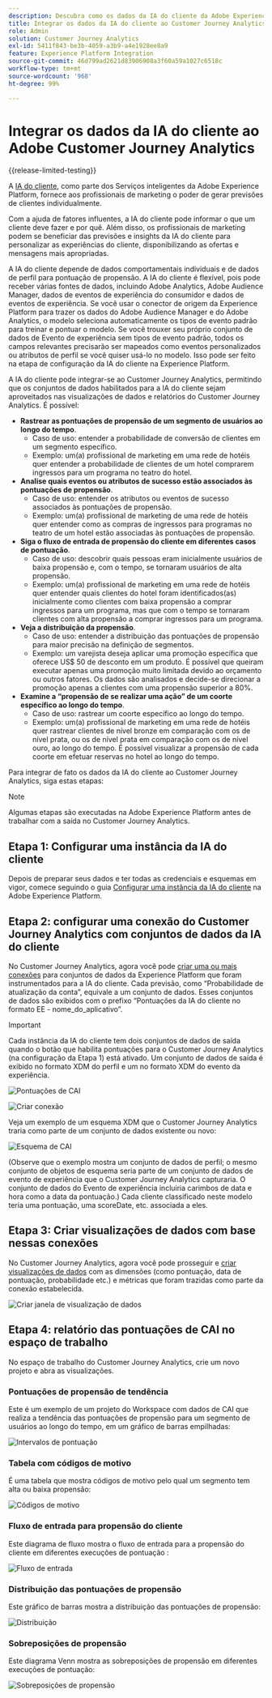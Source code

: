 ```yaml
---
description: Descubra como os dados da IA do cliente da Adobe Experience Platform se integram ao espaço de trabalho no Customer Journey Analytics.
title: Integrar os dados da IA do cliente ao Customer Journey Analytics
role: Admin
solution: Customer Journey Analytics
exl-id: 5411f843-be3b-4059-a3b9-a4e1928ee8a9
feature: Experience Platform Integration
source-git-commit: 46d799ad2621d83906908a3f60a59a1027c6518c
workflow-type: tm+mt
source-wordcount: '968'
ht-degree: 99%

---
```


# Integrar os dados da IA do cliente ao Adobe Customer Journey Analytics

{{release-limited-testing}}

A [IA do cliente](https://experienceleague.adobe.com/docs/experience-platform/intelligent-services/customer-ai/overview.html), como parte dos Serviços inteligentes da Adobe Experience Platform, fornece aos profissionais de marketing o poder de gerar previsões de clientes individualmente.

Com a ajuda de fatores influentes, a IA do cliente pode informar o que um cliente deve fazer e por quê. Além disso, os profissionais de marketing podem se beneficiar das previsões e insights da IA do cliente para personalizar as experiências do cliente, disponibilizando as ofertas e mensagens mais apropriadas.

A IA do cliente depende de dados comportamentais individuais e de dados de perfil para pontuação de propensão. A IA do cliente é flexível, pois pode receber várias fontes de dados, incluindo Adobe Analytics, Adobe Audience Manager, dados de eventos de experiência do consumidor e dados de eventos de experiência. Se você usar o conector de origem da Experience Platform para trazer os dados do Adobe Audience Manager e do Adobe Analytics, o modelo seleciona automaticamente os tipos de evento padrão para treinar e pontuar o modelo. Se você trouxer seu próprio conjunto de dados de Evento de experiência sem tipos de evento padrão, todos os campos relevantes precisarão ser mapeados como eventos personalizados ou atributos de perfil se você quiser usá-lo no modelo. Isso pode ser feito na etapa de configuração da IA do cliente na Experience Platform. 

A IA do cliente pode integrar-se ao Customer Journey Analytics, permitindo que os conjuntos de dados habilitados para a IA do cliente sejam aproveitados nas visualizações de dados e relatórios do Customer Journey Analytics. É possível:

* **Rastrear as pontuações de propensão de um segmento de usuários ao longo do tempo**. 
   * Caso de uso: entender a probabilidade de conversão de clientes em um segmento específico.
   * Exemplo: um(a) profissional de marketing em uma rede de hotéis quer entender a probabilidade de clientes de um hotel comprarem ingressos para um programa no teatro do hotel.
* **Analise quais eventos ou atributos de sucesso estão associados às pontuações de propensão**. 
   * Caso de uso: entender os atributos ou eventos de sucesso associados às pontuações de propensão.
   * Exemplo: um(a) profissional de marketing de uma rede de hotéis quer entender como as compras de ingressos para programas no teatro de um hotel estão associadas às pontuações de propensão.
* **Siga o fluxo de entrada de propensão do cliente em diferentes casos de pontuação**. 
   * Caso de uso: descobrir quais pessoas eram inicialmente usuários de baixa propensão e, com o tempo, se tornaram usuários de alta propensão.
   * Exemplo: um(a) profissional de marketing em uma rede de hotéis quer entender quais clientes do hotel foram identificados(as) inicialmente como clientes com baixa propensão a comprar ingressos para um programa, mas que com o tempo se tornaram clientes com alta propensão a comprar ingressos para um programa.
* **Veja a distribuição da propensão**. 
   * Caso de uso: entender a distribuição das pontuações de propensão para maior precisão na definição de segmentos.
   * Exemplo: um varejista deseja aplicar uma promoção específica que oferece US$ 50 de desconto em um produto. É possível que queiram executar apenas uma promoção muito limitada devido ao orçamento ou outros fatores. Os dados são analisados e decide-se direcionar a promoção apenas a clientes com uma propensão superior a 80%.
* **Examine a “propensão de se realizar uma ação” de um coorte específico ao longo do tempo**. 
   * Caso de uso: rastrear um coorte específico ao longo do tempo. 
   * Exemplo: um(a) profissional de marketing em uma rede de hotéis quer rastrear clientes de nível bronze em comparação com os de nível prata, ou os de nível prata em comparação com os de nível ouro, ao longo do tempo. É possível visualizar a propensão de cada coorte em efetuar reservas no hotel ao longo do tempo. 

Para integrar de fato os dados da IA do cliente ao Customer Journey Analytics, siga estas etapas:

>[!NOTE]
>
>Algumas etapas são executadas na Adobe Experience Platform antes de trabalhar com a saída no Customer Journey Analytics.


## Etapa 1: Configurar uma instância da IA do cliente

Depois de preparar seus dados e ter todas as credenciais e esquemas em vigor, comece seguindo o guia [Configurar uma instância da IA do cliente](https://experienceleague.adobe.com/docs/experience-platform/intelligent-services/customer-ai/user-guide/configure.html) na Adobe Experience Platform.

## Etapa 2: configurar uma conexão do Customer Journey Analytics com conjuntos de dados da IA do cliente

No Customer Journey Analytics, agora você pode [criar uma ou mais conexões](/help/connections/create-connection.md) para conjuntos de dados da Experience Platform que foram instrumentados para a IA do cliente. Cada previsão, como “Probabilidade de atualização da conta”, equivale a um conjunto de dados. Esses conjuntos de dados são exibidos com o prefixo “Pontuações da IA do cliente no formato EE - nome_do_aplicativo”.

>[!IMPORTANT]
>
>Cada instância da IA do cliente tem dois conjuntos de dados de saída quando o botão que habilita pontuações para o Customer Journey Analytics (na configuração da Etapa 1) está ativado. Um conjunto de dados de saída é exibido no formato XDM do perfil e um no formato XDM do evento da experiência.

![Pontuações de CAI](assets/cai-scores.png)

![Criar conexão](assets/create-conn.png)

Veja um exemplo de um esquema XDM que o Customer Journey Analytics traria como parte de um conjunto de dados existente ou novo:

![Esquema de CAI](assets/cai-schema.png)

(Observe que o exemplo mostra um conjunto de dados de perfil; o mesmo conjunto de objetos de esquema seria parte de um conjunto de dados de evento de experiência que o Customer Journey Analytics capturaria. O conjunto de dados do Evento de experiência incluiria carimbos de data e hora como a data da pontuação.) Cada cliente classificado neste modelo teria uma pontuação, uma scoreDate, etc. associada a eles.

## Etapa 3: Criar visualizações de dados com base nessas conexões

No Customer Journey Analytics, agora você pode prosseguir e [criar visualizações de dados](/help/data-views/create-dataview.md) com as dimensões (como pontuação, data de pontuação, probabilidade etc.) e métricas que foram trazidas como parte da conexão estabelecida.

![Criar janela de visualização de dados](assets/create-dataview.png)

## Etapa 4: relatório das pontuações de CAI no espaço de trabalho

No espaço de trabalho do Customer Journey Analytics, crie um novo projeto e abra as visualizações.

### Pontuações de propensão de tendência

Este é um exemplo de um projeto do Workspace com dados de CAI que realiza a tendência das pontuações de propensão para um segmento de usuários ao longo do tempo, em &#x200B;um gráfico de barras empilhadas:

![Intervalos de pontuação](assets/workspace-scores.png)

### Tabela com códigos de motivo

É uma tabela que mostra códigos de motivo pelo qual um segmento tem alta ou baixa propensão:

![Códigos de motivo](assets/reason-codes.png)

### Fluxo de entrada para propensão do cliente

Este diagrama de fluxo mostra o fluxo de entrada para a propensão do cliente em diferentes execuções de pontuação &#x200B;:

![Fluxo de entrada](assets/flow.png)

### Distribuição das pontuações de propensão

Este gráfico de barras mostra a distribuição das pontuações de propensão:

![Distribuição](assets/distribution.png)

### Sobreposições de propensão

Este diagrama Venn mostra as sobreposições de propensão em diferentes execuções de pontuação:

![Sobreposições de propensão](assets/venn.png)
